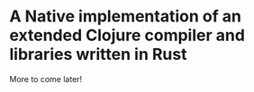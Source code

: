 # A Native implementation of an extended Clojure compiler and libraries written in Rust

More to come later!
